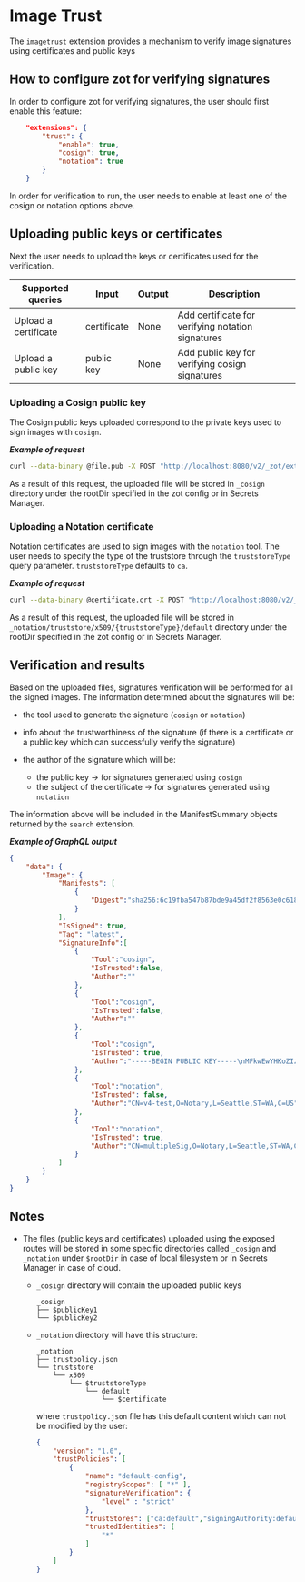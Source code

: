 # Image Trust

The `imagetrust` extension provides a mechanism to verify image signatures using certificates and public keys

## How to configure zot for verifying signatures

In order to configure zot for verifying signatures, the user should first enable this feature:

```json
    "extensions": {
        "trust": {
            "enable": true,
            "cosign": true,
            "notation": true
        }
    }
```

In order for verification to run, the user needs to enable at least one of the cosign or notation options above.

## Uploading public keys or certificates

Next the user needs to upload the keys or certificates used for the verification.

| Supported queries | Input | Output | Description |
| --- | --- | --- | --- |
| Upload a certificate | certificate | None | Add certificate for verifying notation signatures|
| Upload a public key | public key | None | Add public key for verifying cosign signatures |

### Uploading a Cosign public key

The Cosign public keys uploaded correspond to the private keys used to sign images with `cosign`.

***Example of request***

```bash
curl --data-binary @file.pub -X POST "http://localhost:8080/v2/_zot/ext/cosign
```

As a result of this request, the uploaded file will be stored in `_cosign` directory
under the rootDir specified in the zot config or in Secrets Manager.

### Uploading a Notation certificate

Notation certificates are used to sign images with the `notation` tool.
The user needs to specify the type of the truststore through the `truststoreType`
query parameter.
`truststoreType` defaults to `ca`.

***Example of request***

```bash
curl --data-binary @certificate.crt -X POST "http://localhost:8080/v2/_zot/ext/notation?truststoreType=ca"
```

As a result of this request, the uploaded file will be stored in `_notation/truststore/x509/{truststoreType}/default`
directory under the rootDir specified in the zot config or in Secrets Manager.

## Verification and results

Based on the uploaded files, signatures verification will be performed for all the signed images.
The information determined about the signatures will be:

- the tool used to generate the signature (`cosign` or `notation`)
- info about the trustworthiness of the signature (if there is a certificate or a public key which can successfully verify the signature)
- the author of the signature which will be:

  - the public key -> for signatures generated using `cosign`
  - the subject of the certificate -> for signatures generated using `notation`

The information above will be included in the ManifestSummary objects returned by the `search` extension.

***Example of GraphQL output***

```json
{
    "data": {
        "Image": {
            "Manifests": [
                {
                    "Digest":"sha256:6c19fba547b87bde9a45df2f8563e0c61826d098dd30192a2c8b86da1e1a6360"
                }
            ],
            "IsSigned": true,
            "Tag": "latest",
            "SignatureInfo":[
                {
                    "Tool":"cosign",
                    "IsTrusted":false,
                    "Author":""
                },
                {
                    "Tool":"cosign",
                    "IsTrusted":false,
                    "Author":""
                },
                {
                    "Tool":"cosign",
                    "IsTrusted": true,
                    "Author":"-----BEGIN PUBLIC KEY-----\nMFkwEwYHKoZIzj0CAQYIKoZIzj0DAQcDQgAE9pN+/hGcFlh4YYaNvZxNvuh8Qyhl\npURz77qScOHe3DqdmiWiuqIseyhEdjEDwpL6fHRwu3a2Nd9wbKqm0la76w==\n-----END PUBLIC KEY-----\n"
                },
                {
                    "Tool":"notation",
                    "IsTrusted": false,
                    "Author":"CN=v4-test,O=Notary,L=Seattle,ST=WA,C=US"
                },
                {
                    "Tool":"notation",
                    "IsTrusted": true,
                    "Author":"CN=multipleSig,O=Notary,L=Seattle,ST=WA,C=US"
                }
            ]
        }
    }
}
```

## Notes

- The files (public keys and certificates) uploaded using the exposed routes will be stored in some specific directories called `_cosign` and `_notation` under `$rootDir` in case of local filesystem or in Secrets Manager in case of cloud.

   - `_cosign` directory will contain the uploaded public keys

        ```
        _cosign
        ├── $publicKey1
        └── $publicKey2
        ```

   - `_notation` directory will have this structure:

        ```
        _notation
        ├── trustpolicy.json
        └── truststore
            └── x509
                └── $truststoreType
                    └── default
                        └── $certificate
        ```

        where `trustpolicy.json` file has this default content which can not be modified by the user:

        ```json
        {
            "version": "1.0",
            "trustPolicies": [
                {
                    "name": "default-config",
                    "registryScopes": [ "*" ],
                    "signatureVerification": {
                        "level" : "strict" 
                    },
                    "trustStores": ["ca:default","signingAuthority:default"],
                    "trustedIdentities": [
                        "*"
                    ]
                }
            ]
        }
        ```
